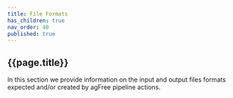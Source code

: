 ```yaml
---
title: File Formats
has_children: true
nav_order: 40
published: true
---
```


## {{page.title}}

In this section we provide information on the input and output files formats
expected and/or created by agFree pipeline actions.
